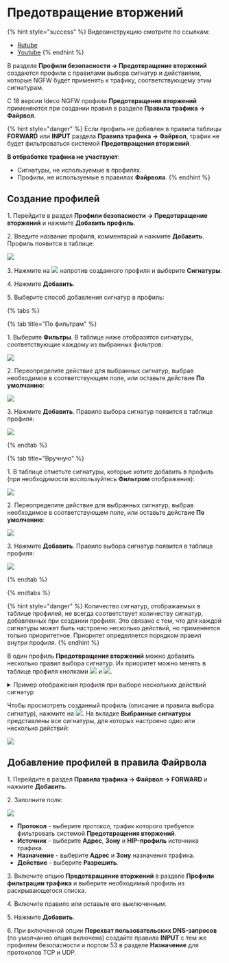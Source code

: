 # Предотвращение вторжений

{% hint style="success" %}
Видеоинструкцию смотрите по ссылкам:
* [Rutube](https://rutube.ru/video/cab99c95cec5e6c09f4e75ddb7cbe4c2/)
* [Youtube](https://youtu.be/RO_f8PBMscA?si=F6vtlpnjSYEWzZQp)
{% endhint %}

В разделе **Профили безопасности -> Предотвращение вторжений** создаются профили с правилами выбора сигнатур и действиями, которые NGFW будет применять к трафику, соответствующему этим сигнатурам.

С 18 версии Ideco NGFW профили **Предотвращения вторжений** применяются при создании правил в разделе **Правила трафика -> Файрвол**.

{% hint style="danger" %}
Если профиль не добавлен в правила таблицы **FORWARD** или **INPUT** раздела **Правила трафика -> Файрвол**, трафик не будет фильтроваться системой **Предотвращения вторжений**.

**В отбработке трафика не участвуют**:
* Cигнатуры, не используемые в профилях.
* Профили, не используемые в правилах **Файрвола**.
{% endhint %}

## Создание профилей

1\. Перейдите в раздел **Профили безопасности -> Предотвращение вторжений** и нажмите **Добавить профиль**.

2\. Введите название профиля, комментарий и нажмите **Добавить**. Профиль появится в таблице:

![](/.gitbook/assets/ips-security-profiles.png)

3\. Нажмите на ![](/.gitbook/assets/icon-edit.png) напротив созданного профиля и выберите **Сигнатуры**.

4\. Нажмите **Добавить**.

5\. Выберите способ добавления сигнатур в профиль:

{% tabs %}

{% tab title="По фильтрам" %}

1\. Выберите **Фильтры**. В таблице ниже отобразятся сигнатуры, соответствующие каждому из выбранных фильтров:

![](/.gitbook/assets/ips-security-profiles5.png)

2\. Переопределите действие для выбранных сигнатур, выбрав необходимое в соответствующем поле, или оставьте действие **По умолчанию**:

![](/.gitbook/assets/ips-security-profiles2.png)

3\. Нажмите **Добавить**. Правило выбора сигнатур появится в таблице профиля:

![](/.gitbook/assets/ips-security-profiles4.png)

{% endtab %}

{% tab title="Вручную" %}

1\. В таблице отметьте сигнатуры, которые хотите добавить в профиль (при необходимости воспользуйтесь **Фильтром** отображения):

![](/.gitbook/assets/ips-security-profiles1.png)

2\. Переопределите действие для выбранных сигнатур, выбрав необходимое в соответствующем поле, или оставьте действие **По умолчанию**:

![](/.gitbook/assets/ips-security-profiles2.png)

3\. Нажмите **Добавить**. Правило выбора сигнатур появится в таблице профиля:

![](/.gitbook/assets/ips-security-profiles3.png)

{% endtab %}

{% endtabs %}

{% hint style="danger" %}
Количество сигнатур, отображаемых в таблице профилей, не всегда соответствует количеству сигнатур, добавленных при создании профиля. Это связано с тем, что для каждой сигнатуры может быть настроено несколько действий, но применяется только приоритетное. Приоритет определяется порядком правил внутри профиля.
{% endhint %}

В один профиль **Предотвращения вторжений** можно добавить несколько правил выбора сигнатур. Их приоритет можно менять в таблице профиля кнопками ![](/.gitbook/assets/icon-arrow-up.png) и ![](/.gitbook/assets/icon-arrow-down.png).

<details>

<summary>Пример отображения профиля при выборе нескольких действий сигнатур</summary>

Настройки профиля Test:

![](/.gitbook/assets/ips-security-profiles11.png)

* Действие **Блокировать** применяется для сигнатур Anonymox и Anonymox HTTP (2 сигнатуры).
* Действие **Предупреждать** применяется для сигнатур Anonymox, Anonymox HTTP, ZenMate DNS, ZenMate API и ZenMate proxy (5 сигнатур).
* Блокирующее правило приоритетнее предупреждающего.

При переходе в раздел **Профили безопасности -> Предотвращение вторжений** в профиле Test отображаются две сигнатуры с действием **Блокировать** и три сигнатуры с действием **Предупреждать**, потому что фактически для дублирующихся сигнатур применяется более приоритетное правило:

![](/.gitbook/assets/ips-security-profiles12.png)

</details>

Чтобы просмотреть созданный профиль (описание и правила выбора сигнатур), нажмите на ![](/.gitbook/assets/icon-edit.png). На вкладке **Выбранные сигнатуры** представлены все сигнатуры, для которых настроено одно или несколько действий:

![](/.gitbook/assets/ips-security-profiles14.png)

## Добавление профилей в правила Файрвола

1\. Перейдите в раздел **Правила трафика -> Файрвол -> FORWARD** и нажмите **Добавить**.

2\. Заполните поля:

![](/.gitbook/assets/firewall38.png)

* **Протокол** - выберите протокол, трафик которого требуется фильтровать системой **Предотвращения вторжений**.
* **Источник** - выберите **Адрес**, **Зону** и **HIP-профиль** источника трафика.
* **Назначение** - выберите **Адрес** и **Зону** назначения трафика.
* **Действие** - выберите **Разрешить**.

3\. Включите опцию **Предотвращение вторжений** в разделе **Профили фильтрации трафика** и выберите необходимый профиль из раскрывающегося списка.

4\. Включите правило или оставьте его выключенным.

5\. Нажмите **Добавить**.

6\. При включенной опции **Перехват пользовательских DNS-запросов** (по умолчанию опция включена) создайте правила **INPUT** с тем же профилем безопасности и портом 53 в разделе **Назначение** для протоколов TCP и UDP.
